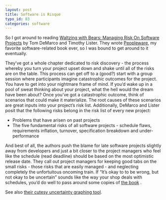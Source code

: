 ```yaml
---
layout: post
title: Software is Risque
typo_id: 83
categories: software
---
```

So I got around to reading [Waltzing with Bears: Managing Risk On Software Projects](http://systemsguild.com/GuildSite/DandL/WWB.html) by Tom DeMarco and Timothy Lister. They wrote [Peopleware](http://www.dorsethouse.com/books/pw.html), my favorite software-related book ever, so I was bound to get around to it eventually.

They’ve got a whole chapter dedicated to risk discovery - the process whereby you turn your project upset down and shake until all of the risks are on the table. This process can get off to a (good?) start with a group session where participants imagine catastrophic outcomes for the project. You have to get into your nightmare frame of mind. If you’d wake up in a pool of sweat thinking about your project, what the hell would the dream have been about? Once you’ve got a catastrophic outcome, think of scenarios that could make it materialize. The root causes of these scenarios are great inputs into your project’s risk list. Additionally, DeMarco and Lister posit that the following risks belong in the risk list of every new project:

-   Problems that have arisen on past projects
-   The five fundamental risks of all software projects - schedule flaws, requirements inflation, turnover, specification breakdown and under-performance

And best of all, the authors push the blame for late software projects slightly away from developers and just a bit closer to the project managers who feel like the schedule (read deadline) should be based on the most optimistic release date. They call out project managers for keeping good tabs on the small risks - those risks that are easily managed - and neglecting completely the unfortuitous oncoming train. If “It’s okay to to be wrong, but not okay to be uncertain” sounds like the way your shop deals with schedules, you’d do well to pass around some copies of [the book](http://systemsguild.com/GuildSite/DandL/WWB.html) .

See also [their cutesy uncertainty graphing tool](http://www.systemsguild.com/riskology).

